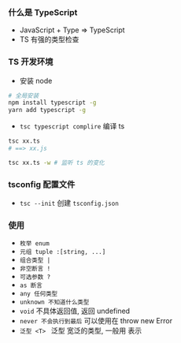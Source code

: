 ### 什么是 TypeScript
- JavaScript + Type => TypeScript
- TS 有强的类型检查

### TS 开发环境
- 安装 node 
```bash
# 全局安装
npm install typescript -g
yarn add typescript -g
```
- `tsc typescript complire` 编译 ts
```bash
tsc xx.ts 
# ==> xx.js

tsc xx.ts -w # 监听 ts 的变化
```

### tsconfig 配置文件
- `tsc --init` 创建 `tsconfig.json`

### 使用
- `枚举 enum`
- `元组 tuple :[string, ...]`
- `组合类型 |`
- `非空断言 !`
- `可选参数 ?`
- `as 断言`
- `any 任何类型`
- `unknown 不知道什么类型`
- `void` 不具体返回值, 返回 undefined
- `never 不会执行到最后` 可以使用在 throw new Error   
- `泛型 <T> ` 泛型 宽泛的类型, 一般用 <T> 表示